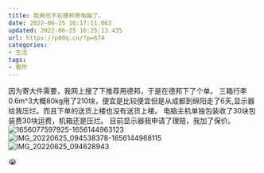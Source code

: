 ```yaml
---
title: 我再也不在德邦寄电脑了。
date: 2022-06-25 16:17:11.063
updated: 2022-06-25 16:25:13.435
url: https://p00q.cn/?p=674
categories: 
- 生活
tags: 
- 寄件
---
```


因为寄大件需要，我网上搜了下推荐用德邦，于是在德邦下了个单。
三箱行李0.6m^3大概80kg用了210块，便宜是比较便宜但是从成都到绵阳走了6天,显示器给我压烂。而且下单的送货上楼也没有送货上楼。
电脑主机单独包装收了30块包装费30块运费，机箱还是压烂。
目前显示器我申请了理赔，我加了保价。
![1656077597925-1656144963123](https://danbai.oss-accelerate.aliyuncs.com/bk/1656077597925-1656144963123.jpg?x-oss-process=style/blog)
![IMG_20220625_094538378-1656144968115](https://danbai.oss-accelerate.aliyuncs.com/bk/IMG_20220625_094538378-1656144968115.jpg?x-oss-process=style/blog)
![IMG_20220625_094628943](https://danbai.oss-accelerate.aliyuncs.com/bk/IMG_20220625_094628943.jpg?x-oss-process=style/blog)

😭